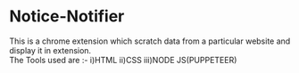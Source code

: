 # Notice-Notifier
This is a chrome extension which scratch data from a particular website and display it in extension.  
The Tools used are :- 
i)HTML
ii)CSS
iii)NODE JS(PUPPETEER)
